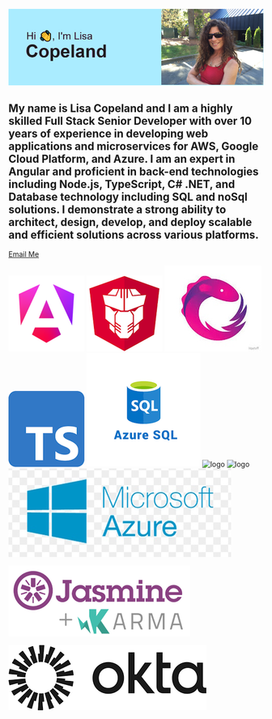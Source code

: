 ![logo](https://github.com/lisacopeland/lisacopeland/blob/main/images/header.png "Header")

## My name is Lisa Copeland and I am a highly skilled Full Stack Senior Developer with over 10 years of experience in developing web applications and microservices for AWS, Google Cloud Platform, and Azure. I am an expert in Angular and proficient in back-end technologies including Node.js, TypeScript, C# .NET, and Database technology including SQL and noSql solutions. I demonstrate a strong ability to architect, design, develop, and deploy scalable and efficient solutions across various platforms.

<a href="mailto:lisacope@msn.com">Email Me</a>

![logo](https://github.com/lisacopeland/lisacopeland/blob/main/images/angular_gradient.png "Angular Logo")
![logo](https://github.com/lisacopeland/lisacopeland/blob/main/images/primeng.png "Primeng Logo")
![logo](https://github.com/lisacopeland/lisacopeland/blob/main/images/rxjs.jpg "Rxjs Logo")
![logo](https://github.com/lisacopeland/lisacopeland/blob/main/images/Typescript.png "Typescript Logo")
![logo](https://github.com/lisacopeland/lisacopeland/blob/main/images/azuresql.png "azuresql Logo")
![logo](https://github.com/lisacopeland/lisacopeland/blob/main/images/awslogo.png "aws Logo")
![logo](https://github.com/lisacopeland/lisacopeland/blob/main/images/googlecloudlogo.png "google cloud Logo")
![logo](https://github.com/lisacopeland/lisacopeland/blob/main/images/azurelogo.jpg "azure Logo")

![logo](https://github.com/lisacopeland/lisacopeland/blob/main/images/jasmine.png "Typescript Logo")

![logo](https://github.com/lisacopeland/lisacopeland/blob/main/images/okta.png "Typescript Logo")

<!--
**lisacopeland/lisacopeland** is a ✨ _special_ ✨ repository because its `README.md` (this file) appears on your GitHub profile.

Here are some ideas to get you started: test

- 🔭 I’m currently working on ...
- 🌱 I’m currently learning ...
- 👯 I’m looking to collaborate on ...
- 🤔 I’m looking for help with ...
- 💬 Ask me about ...
- 📫 How to reach me: ...
- 😄 Pronouns: ...
- ⚡ Fun fact: ...
-->
